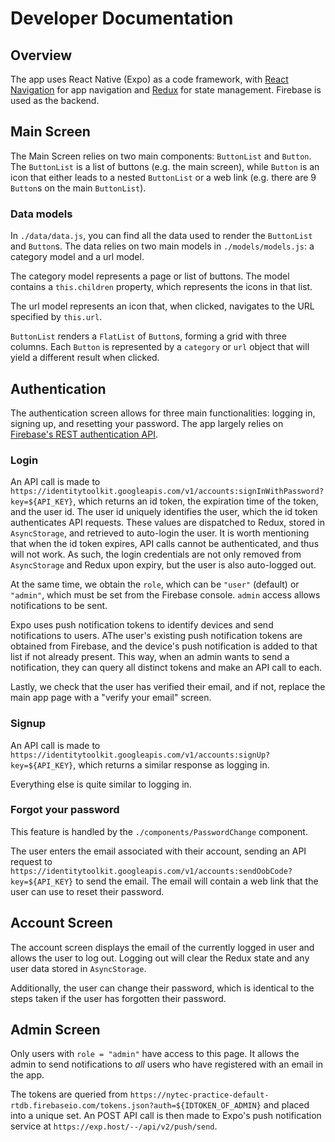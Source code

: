 # Developer Documentation

## Overview
The app uses React Native (Expo) as a code framework, with <a href="https://reactnavigation.org">React Navigation</a> for app navigation and <a href="https://redux.js.org">Redux</a> for state management. Firebase is used as the backend.

## Main Screen
The Main Screen relies on two main components: `ButtonList` and `Button`. The `ButtonList` is a list of buttons (e.g. the main screen), while `Button` is an icon that either leads to a nested `ButtonList` or a web link (e.g. there are 9 `Button`s on the main `ButtonList`).

### Data models
In `./data/data.js`, you can find all the data used to render the `ButtonList` and `Button`s. The data relies on two main models in `./models/models.js`: a category model and a url model.

The category model represents a page or list of buttons. The model contains a `this.children` property, which represents the icons in that list.

The url model represents an icon that, when clicked, navigates to the URL specified by `this.url`.

`ButtonList` renders a `FlatList` of `Button`s, forming a grid with three columns. Each `Button` is represented by a `category` or `url` object that will yield a different result when clicked. 

## Authentication
The authentication screen allows for three main functionalities: logging in, signing up, and resetting your password. The app largely relies on <a href="https://firebase.google.com/docs/reference/rest/auth">Firebase's REST authentication API</a>.

### Login
An API call is made to `https://identitytoolkit.googleapis.com/v1/accounts:signInWithPassword?key=${API_KEY}`, which returns an id token, the expiration time of the token, and the user id. The user id uniquely identifies the user, which the id token authenticates API requests.
These values are dispatched to Redux, stored in `AsyncStorage`, and retrieved to auto-login the user. 
It is worth mentioning that when the id token expires, API calls cannot be authenticated, and thus will not work. As such, the login credentials are not only removed from `AsyncStorage` and Redux upon expiry, but the user is also auto-logged out.

At the same time, we obtain the `role`, which can be `"user"` (default) or `"admin"`, which must be set from the Firebase console. `admin` access allows notifications to be sent.

Expo uses push notification tokens to identify devices and send notifications to users. AThe user's existing push notification tokens are obtained from Firebase, and the device's push notification is added to that list if not already present. This way, when an admin wants to send a notification, they can query all distinct tokens and make an API call to each.

Lastly, we check that the user has verified their email, and if not, replace the main app page with a "verify your email" screen.

### Signup
An API call is made to `https://identitytoolkit.googleapis.com/v1/accounts:signUp?key=${API_KEY}`, which returns a similar response as logging in. 

Everything else is quite similar to logging in.

### Forgot your password
This feature is handled by the `./components/PasswordChange` component.

The user enters the email associated with their account, sending an API request to `https://identitytoolkit.googleapis.com/v1/accounts:sendOobCode?key=${API_KEY}` to send the email.
The email will contain a web link that the user can use to reset their password.

## Account Screen
The account screen displays the email of the currently logged in user and allows the user to log out. Logging out will clear the Redux state and any user data stored in `AsyncStorage`.

Additionally, the user can change their password, which is identical to the steps taken if the user has forgotten their password.

## Admin Screen
Only users with `role = "admin"` have access to this page. It allows the admin to send notifications to *all* users who have registered with an email in the app.

The tokens are queried from `https://nytec-practice-default-rtdb.firebaseio.com/tokens.json?auth=${IDTOKEN_OF_ADMIN}` and placed into a unique set.
An POST API call is then made to Expo's push notification service at `https://exp.host/--/api/v2/push/send`.



